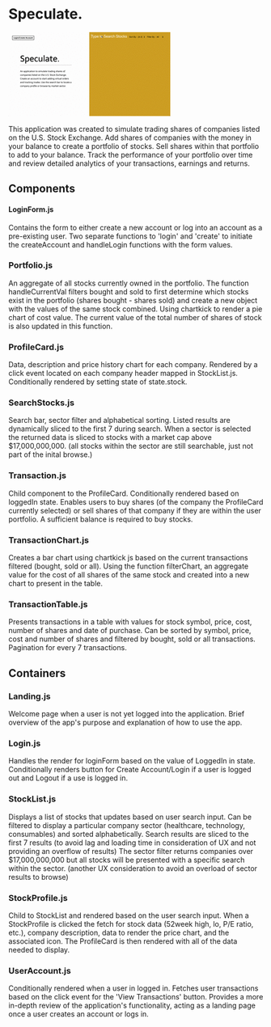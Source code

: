 # Speculate.

![short-demo-main](src/short-demo-main.gif)

This application was created to simulate trading shares of companies listed on the U.S. Stock Exchange. Add shares of companies with the money in your balance to create a portfolio of stocks. Sell shares within that portfolio to add to your balance. Track the performance of your portfolio over time and review detailed analytics of your transactions, earnings and returns.

## Components

#### LoginForm.js

Contains the form to either create a new account or log into an account as a pre-existing user. Two separate functions to 'login' and 'create' to initiate the createAccount and handleLogin functions with the form values.

### Portfolio.js

An aggregate of all stocks currently owned in the portfolio. The function handleCurrentVal filters bought and sold to first determine which stocks exist in the portfolio (shares bought - shares sold) and create a new object with the values of the same stock combined. Using chartkick to render a pie chart of cost value. The current value of the total number of shares of stock is also updated in this function.

### ProfileCard.js

Data, description and price history chart for each company. Rendered by a click event located on each company header mapped in StockList.js. Conditionally rendered by setting state of state.stock.

### SearchStocks.js

Search bar, sector filter and alphabetical sorting. Listed results are dynamically sliced to the first 7 during search. When a sector is selected the returned data is sliced to stocks with a market cap above $17,000,000,000. (all stocks within the sector are still searchable, just not part of the inital browse.)

### Transaction.js

Child component to the ProfileCard. Conditionally rendered based on loggedIn state. Enables users to buy shares (of the company the ProfileCard currently selected) or sell shares of that company if they are within the user portfolio. A sufficient balance is required to buy stocks.

### TransactionChart.js

Creates a bar chart using chartkick js based on the current transactions filtered (bought, sold or all). Using the function filterChart, an aggregate value for the cost of all shares of the same stock and created into a new chart to present in the table.

### TransactionTable.js

Presents transactions in a table with values for stock symbol, price, cost, number of shares and date of purchase. Can be sorted by symbol, price, cost and number of shares and filtered by bought, sold or all transactions. Pagination for every 7 transactions.

## Containers

### Landing.js

Welcome page when a user is not yet logged into the application. Brief overview of the app's purpose and explanation of how to use the app.

### Login.js

Handles the render for loginForm based on the value of LoggedIn in state. Conditionally renders button for Create Account/Login if a user is logged out and Logout if a use is logged in.

### StockList.js

Displays a list of stocks that updates based on user search input. Can be filtered to display a particular company sector (healthcare, technology, consumables) and sorted alphabetically. Search results are sliced to the first 7 results (to avoid lag and loading time in consideration of  UX and not providing an overflow of results) The sector filter returns companies over $17,000,000,000 but all stocks will be presented with a specific search within the sector. (another UX consideration to avoid an overload of sector results to browse)

### StockProfile.js

Child to StockList and rendered based on the user search input. When a StockProfile is clicked the fetch for stock data (52week high, lo, P/E ratio, etc.), company description, data to render the price chart, and the associated icon. The ProfileCard is then rendered with all of the data needed to display.

### UserAccount.js

Conditionally rendered when a user in logged in. Fetches user transactions based on the click event for the 'View Transactions' button. Provides a more in-depth review of the application's functionality, acting as a landing page once a user creates an account or logs in.
